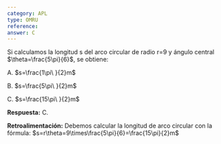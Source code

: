 ```yaml
---
category: APL
type: OMRU
reference: 
answer: C
---
```


Si calculamos  la longitud s del arco circular de radio r=9  y ángulo central $\theta=\frac{5\pi}{6}$, se obtiene:

A. $s=\frac{1\pi\ }{2}m$

B. $s=\frac{5\pi\ }{2}m$

C. $s=\frac{15\pi\ }{2}m$

**Respuesta:** C. 

**Retroalimentación:** Debemos calcular la longitud de arco circular con la fórmula: $s=r\theta=9\times\frac{5\pi}{6}=\frac{15\pi}{2}m$


